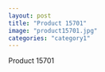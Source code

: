 ```yaml
---
layout: post
title: "Product 15701"
image: "product15701.jpg"
categories: "category1"
---
```

Product 15701
